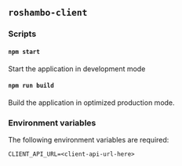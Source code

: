 ## `roshambo-client`

### Scripts

#### `npm start`
Start the application in development mode

#### `npm run build`
Build the application in optimized production mode.

### Environment variables
The following environment variables are required:

```
CLIENT_API_URL=<client-api-url-here>
```


